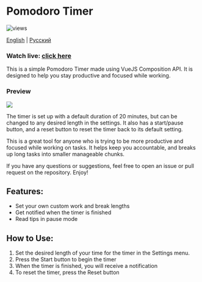 # Pomodoro Timer
![views](https://shields-io-visitor-counter.herokuapp.com/badge?page=kicq/pomodoro-timer)

[English](./README.md) | [Русский](./README.ru.md)

### Watch live:  [click here](https://kicq.github.io/pomodoro-timer/)


This is a simple Pomodoro Timer made using VueJS Composition API. It is designed to help you stay productive and focused while working.

### Preview

![](./src/assets//demo.gif)

The timer is set up with a default duration of 20 minutes, but can be changed to any desired length in the settings. It also has a start/pause button, and a reset button to reset the timer back to its default setting.

This is a great tool for anyone who is trying to be more productive and focused while working on tasks. It helps keep you accountable, and breaks up long tasks into smaller manageable chunks.

If you have any questions or suggestions, feel free to open an issue or pull request on the repository. Enjoy!

## Features:
- Set your own custom work and break lengths
- Get notified when the timer is finished
- Read tips in pause mode

## How to Use:
1. Set the desired length of your time for the timer in the Settings menu.
2. Press the Start button to begin the timer
3. When the timer is finished, you will receive a notification 
4. To reset the timer, press the Reset button
